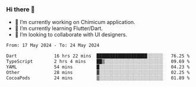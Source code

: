 ### Hi there 👋

<!--
**devcat37/devcat37** is a ✨ _special_ ✨ repository because its `README.md` (this file) appears on your GitHub profile.-->


- 🔭 I’m currently working on Chimicum application.
- 🌱 I’m currently learning Flutter/Dart.
- 👯 I’m looking to collaborate with UI designers.
<!-- - 🤔 I’m looking for help with ... -->

<!--START_SECTION:waka-->

```txt
From: 17 May 2024 - To: 24 May 2024

Dart              16 hrs 22 mins  ███████████████████░░░░░░   76.25 %
TypeScript        2 hrs 4 mins    ██▒░░░░░░░░░░░░░░░░░░░░░░   09.69 %
YAML              54 mins         █░░░░░░░░░░░░░░░░░░░░░░░░   04.23 %
Other             28 mins         ▓░░░░░░░░░░░░░░░░░░░░░░░░   02.25 %
CocoaPods         24 mins         ▒░░░░░░░░░░░░░░░░░░░░░░░░   01.89 %
```

<!--END_SECTION:waka-->
